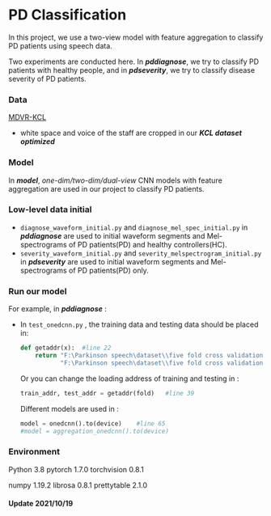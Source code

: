 # PD Classification
In this project,  we use a two-view model with feature aggregation to classify PD patients using speech data. 

Two experiments are conducted here. In ***pddiagnose***, we try to classify PD patients with healthy people, and in ***pdseverity***, we try to classify disease severity of PD patients.

### Data

[MDVR-KCL](https://zenodo.org/record/2867216#.YW57GNy-uUl)

- white space and voice of the staff are cropped in our ***KCL dataset optimized***

### Model

In ***model***, *one-dim/two-dim/dual-view* CNN models with feature aggregation are used in our project to classify PD patients. 

### Low-level data initial

- `diagnose_waveform_initial.py` and `diagnose_mel_spec_initial.py` in ***pddiagnose*** are used to initial waveform segments and Mel-spectrograms of PD patients(PD) and healthy controllers(HC). 
- `severity_waveform_initial.py` and `severity_melspectrogram_initial.py` in ***pdseverity*** are used to initial waveform segments and Mel-spectrograms of PD patients(PD) only.

### Run our model

For example, in ***pddiagnose*** : 

- In `test_onedcnn.py` , the training data and testing data should be placed in:

  ```python
  def getaddr(x):  #line 22
      return "F:\Parkinson speech\dataset\\five fold cross validation\\" + str(x) + "\\train",\
             "F:\Parkinson speech\dataset\\five fold cross validation\\" + str(x) + "\\test"
  ```

  Or you can change the loading address of training and testing in :  

  ```python
  train_addr, test_addr = getaddr(fold)   #line 39
  ```

  Different models are used in : 

  ```python
  model = onedcnn().to(device)    #line 65
  #model = aggregation_onedcnn().to(device)
  ```

### Environment

Python  3.8   pytorch  1.7.0   torchvision  0.8.1   

numpy  1.19.2   librosa  0.8.1   prettytable  2.1.0

#### Update 2021/10/19


